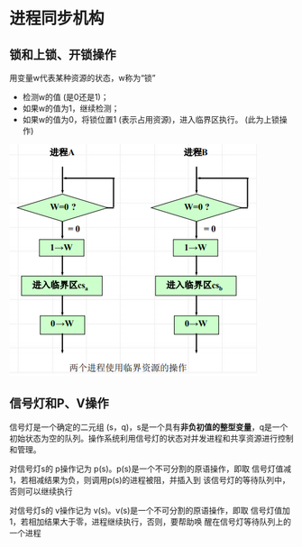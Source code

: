 <!--
 * @Descripttion: 
 * @version: 
 * @Author: WangQing
 * @email: 2749374330@qq.com
 * @Date: 2020-01-01 22:05:27
 * @LastEditors: WangQing
 * @LastEditTime: 2020-01-01 22:10:17
 -->
# 进程同步机构

## 锁和上锁、开锁操作

用变量w代表某种资源的状态，w称为“锁”

- 检测w的值 (是0还是1)；
- 如果w的值为1，继续检测；
- 如果w的值为0，将锁位置1 (表示占用资源)，进入临界区执行。 (此为上锁操作)

![](images/2020-01-01-22-07-31.png)

## 信号灯和P、V操作

信号灯是一个确定的二元组 (s，q)，s是一个具有**非负初值的整型变量**，q是一个初始状态为空的队列。操作系统利用信号灯的状态对并发进程和共享资源进行控制和管理。

对信号灯s的 p操作记为 p(s)。p(s)是一个不可分割的原语操作，即取
信号灯值减1，若相减结果为负，则调用p(s)的进程被阻，并插入到
该信号灯的等待队列中，否则可以继续执行

对信号灯s的 v操作记为 v(s)。v(s)是一个不可分割的原语操作，即取
信号灯值加1，若相加结果大于零，进程继续执行，否则，要帮助唤
醒在信号灯等待队列上的一个进程